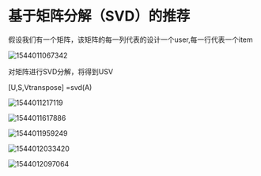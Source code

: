 # 基于矩阵分解（SVD）的推荐

假设我们有一个矩阵，该矩阵的每一列代表的设计一个user,每一行代表一个item

![1544011067342](C:\Users\huanghe\AppData\Roaming\Typora\typora-user-images\1544011067342.png)

对矩阵进行SVD分解，将得到USV

[U,S,Vtranspose] =svd(A)

![1544011217119](C:\Users\huanghe\AppData\Roaming\Typora\typora-user-images\1544011217119.png)



![1544011617886](C:\Users\huanghe\AppData\Roaming\Typora\typora-user-images\1544011617886.png)

 ![1544011959249](C:\Users\huanghe\AppData\Roaming\Typora\typora-user-images\1544011959249.png)

![1544012033420](C:\Users\huanghe\AppData\Roaming\Typora\typora-user-images\1544012033420.png)

![1544012097064](C:\Users\huanghe\AppData\Roaming\Typora\typora-user-images\1544012097064.png)

